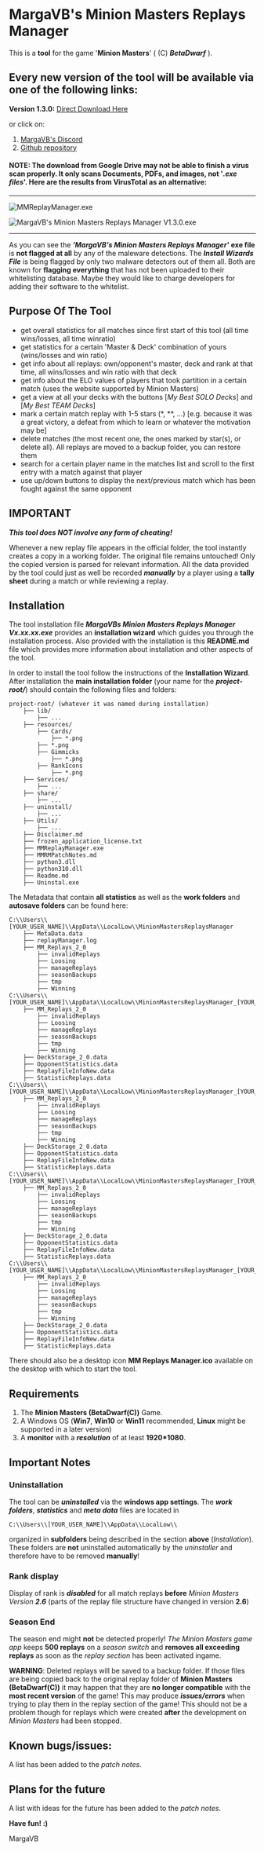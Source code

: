 # MargaVB's Minion Masters Replays Manager

This is a **tool** for the game '**Minion Masters**' ( (C) ***BetaDwarf*** ).

## Every new version of the tool will be available via one of the following links:

**Version 1.3.0:** [Direct Download Here](https://drive.google.com/uc?export=download&id=1q4RpfwSz9QStP1GwdU3j6YYSjjInpvXK)

or click on:

1. [MargaVB's Discord](https://discord.gg/wTJzRUBMAD)
1. [Github repository](https://github.com/MargaVB/MargaVB-s-Software-Vault)

#### **NOTE**: The download from Google Drive may not be able to finish a virus scan properly. It only scans Documents, PDFs, and images, **not** '***.exe files***'. Here are the results from VirusTotal as an alternative:

---

![MMReplayManager.exe](https://github.com/MargaVB/MargaVB-s-Software-Vault/blob/main/VirusTotal_MMRM.png)

![MargaVB's Minion Masters Replays Manager V1.3.0.exe](https://github.com/MargaVB/MargaVB-s-Software-Vault/blob/main/VirusTotal_MMRM_Wizard.png)

---

As you can see the ***'MargaVB's Minion Masters Replays Manager'*** **exe file** is **not flagged at all** by any of the maleware detections. The ***Install Wizards File*** is being flagged by only two malware detectors out of them all. Both are known for **flagging everything** that has not been uploaded to their whitelisting database. Maybe they would like to charge developers for adding their software to the whitelist.

## Purpose Of The Tool

* get overall statistics for all matches since first start of this tool (all time wins/losses, all time winratio)
* get statistics for a certain 'Master & Deck' combination of yours (wins/losses and win ratio)
* get info about all replays: own/opponent's master, deck and rank at that time, all wins/losses and win ratio with that deck
* get info about the ELO values of players that took partition in a certain match (uses the website supported by Minion Masters)
* get a view at all your decks with the buttons [*My Best SOLO Decks*] and [*My Best TEAM Decks*]
* mark a certain match replay with 1-5 stars (*, **, ...) [e.g. because it was a great victory, a defeat from which to learn or whatever the motivation may be]
* delete matches (the most recent one, the ones marked by star(s), or delete all). All replays are moved to a backup folder, you can restore them
* search for a certain player name in the matches list and scroll to the first entry with a match against that player
* use up/down buttons to display the next/previous match which has been fought against the same opponent

## IMPORTANT

***This tool does NOT involve any form of cheating!***

Whenever a new replay file appears in the official folder, the tool instantly creates a copy in a working folder. The original file remains untouched! Only the copied version is parsed for relevant information. All the data provided by the tool could just as well be recorded ***manually*** by a player using a **tally sheet** during a match or while reviewing a replay.

## Installation
The tool installation file ***MargaVBs Minion Masters Replays Manager Vx.xx.xx.exe*** provides an **installation wizard** which guides you through the installation process. Also provided with the installation is this **README.md** file which provides more information about installation and other aspects of the tool.

In order to install the tool follow the instructions of the **Installation Wizard**.
After installation the **main installation folder** (your name for the ***project-root/***) should contain the following files and folders:
```
project-root/ (whatever it was named during installation)
    ├── lib/
        ├── ...
    ├── resources/
        ├── Cards/
            ├── *.png
        ├── *.png
        ├── Gimmicks
            ├── *.png
        ├── RankIcons
            ├── *.png
    ├── Services/
        ├── ...
    ├── share/
        ├── ...
    ├── uninstall/
        ├── ...
    ├── Utils/
        ├── ...
    ├── Disclaimer.md
    ├── frozen_application_license.txt
    ├── MMReplayManager.exe
    ├── MMRMPatchNotes.md
    ├── python3.dll
    ├── python310.dll
    ├── Readme.md
    ├── Uninstal.exe
```

The Metadata that contain **all statistics** as well as the **work folders** and **autosave folders** can be found here:

```
C:\\Users\\[YOUR_USER_NAME]\\AppData\\LocalLow\\MinionMastersReplaysManager
    ├── MetaData.data
    ├── replayManager.log
    ├── MM_Replays_2_0
        ├── invalidReplays
        ├── Loosing
        ├── manageReplays
        ├── seasonBackups
        ├── tmp
        ├── Winning
C:\\Users\\[YOUR_USER_NAME]\\AppData\\LocalLow\\MinionMastersReplaysManager_[YOUR_USER_ID]
    ├── MM_Replays_2_0
        ├── invalidReplays
        ├── Loosing
        ├── manageReplays
        ├── seasonBackups
        ├── tmp
        ├── Winning
    ├── DeckStorage_2_0.data
    ├── OpponentStatistics.data
    ├── ReplayFileInfoNew.data
    ├── StatisticReplays.data
C:\\Users\\[YOUR_USER_NAME]\\AppData\\LocalLow\\MinionMastersReplaysManager_[YOUR_USER_ID]_1
    ├── MM_Replays_2_0
        ├── invalidReplays
        ├── Loosing
        ├── manageReplays
        ├── seasonBackups
        ├── tmp
        ├── Winning
    ├── DeckStorage_2_0.data
    ├── OpponentStatistics.data
    ├── ReplayFileInfoNew.data
    ├── StatisticReplays.data
C:\\Users\\[YOUR_USER_NAME]\\AppData\\LocalLow\\MinionMastersReplaysManager_[YOUR_USER_ID]_2
    ├── MM_Replays_2_0
        ├── invalidReplays
        ├── Loosing
        ├── manageReplays
        ├── seasonBackups
        ├── tmp
        ├── Winning
    ├── DeckStorage_2_0.data
    ├── OpponentStatistics.data
    ├── ReplayFileInfoNew.data
    ├── StatisticReplays.data
C:\\Users\\[YOUR_USER_NAME]\\AppData\\LocalLow\\MinionMastersReplaysManager_[YOUR_USER_ID]_3
    ├── MM_Replays_2_0
        ├── invalidReplays
        ├── Loosing
        ├── manageReplays
        ├── seasonBackups
        ├── tmp
        ├── Winning
    ├── DeckStorage_2_0.data
    ├── OpponentStatistics.data
    ├── ReplayFileInfoNew.data
    ├── StatisticReplays.data
```

There should also be a desktop icon **MM Replays Manager.ico** available on the desktop with which to start the tool.

## Requirements
1. The **Minion Masters (BetaDwarf(C))** Game.
1. A Windows OS (**Win7**, **Win10** or **Win11** recommended, **Linux** might be supported in a later version)
1. A **monitor** with a ***resolution*** of at least **1920*1080**.

## Important Notes

### Uninstallation

The tool can be ***uninstalled*** via the **windows app settings**. The ***work folders***, ***statistics*** and ***meta data*** files are located in

```
C:\\Users\\[YOUR_USER_NAME]\\AppData\\LocalLow\\
```

organized in **subfolders** being described in the section **above** (*Installation*). These folders are **not** uninstalled automatically by the *uninstaller* and therefore have to be removed **manually**!

### Rank display

Display of rank is ***disabled*** for all match replays **before** *Minion Masters Version **2.6*** (parts of the replay file structure have changed in version **2.6**)

### Season End

The season end might **not** be detected properly! *The Minion Masters game app* keeps **500 replays** on a *season switch* and **removes all exceeding replays** as soon as the *replay section* has been activated ingame.

**WARNING**: Deleted replays will be saved to a backup folder. If those files are being copied back to the original replay folder of **Minion Masters (BetaDwarf(C))** it may happen that they are **no longer compatible** with the **most recent version** of the game! This may produce ***issues/errors*** when trying to play them in the replay section of the game! This should not be a problem though for replays which were created **after** the development on *Minion Masters* had been stopped.

## Known bugs/issues:
A list has been added to the *patch notes*.

## Plans for the future
A list with ideas for the future has been added to the *patch notes*.

**Have fun! :)**

MargaVB
